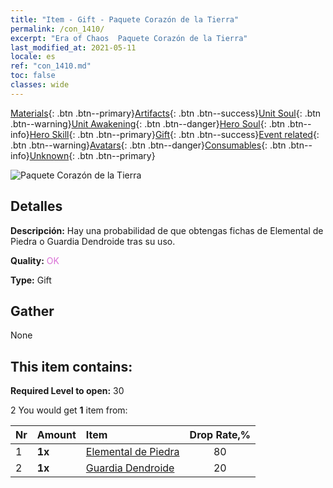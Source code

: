 ```yaml
---
title: "Item - Gift - Paquete Corazón de la Tierra"
permalink: /con_1410/
excerpt: "Era of Chaos  Paquete Corazón de la Tierra"
last_modified_at: 2021-05-11
locale: es
ref: "con_1410.md"
toc: false
classes: wide
---
```

 [Materials](/ItemsES/){: .btn .btn--primary}[Artifacts](/ItemsES/Artifacts/){: .btn .btn--success}[Unit Soul](/ItemsES/UnitSoul/){: .btn .btn--warning}[Unit Awakening](/ItemsES/UnitAwakening/){: .btn .btn--danger}[Hero Soul](/ItemsES/HeroSoul/){: .btn .btn--info}[Hero Skill](/ItemsES/HeroSkill/){: .btn .btn--primary}[Gift](/ItemsES/Gift/){: .btn .btn--success}[Event related](/ItemsES/Events/){: .btn .btn--warning}[Avatars](/ItemsES/Avatars/){: .btn .btn--danger}[Consumables](/ItemsES/Consumables/){: .btn .btn--info}[Unknown](/ItemsES/Unknown/){: .btn .btn--primary}

 ![Paquete Corazón de la Tierra](/images/t/i_907024.png)

## Detalles
 **Descripción:** Hay una probabilidad de que obtengas fichas de Elemental de Piedra o Guardia Dendroide tras su uso.

 **Quality:** <span style="color: #DA70D6">OK</span>

 **Type:** Gift

## Gather

  None

## This item contains:

 **Required Level to open:** 30

 2 You would get **1** item  from:

  | Nr | Amount |     Item    | Drop Rate,% |
  |:---|:-------|:------------|:---------:|
  | 1 |  **1x** | [Elemental de Piedra](/ItemsES/unt_266/) | 80 | 
  | 2 |  **1x** | [Guardia Dendroide](/ItemsES/unt_203/) | 20 | 
